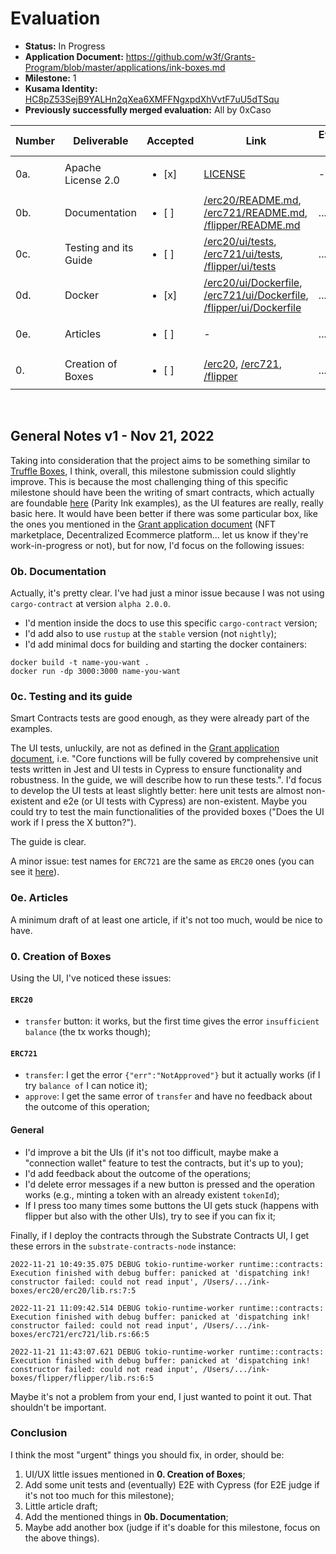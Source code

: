 # Evaluation

- **Status:** In Progress
- **Application Document:** https://github.com/w3f/Grants-Program/blob/master/applications/ink-boxes.md
- **Milestone:** 1
- **Kusama Identity:** [HC8pZ53SejB9YALHn2qXea6XMFFNgxpdXhVvtF7uU5dTSqu](https://kusama.subscan.io/account/HC8pZ53SejB9YALHn2qXea6XMFFNgxpdXhVvtF7uU5dTSqu)
- **Previously successfully merged evaluation:** All by 0xCaso

| Number | Deliverable | Accepted | Link | Evaluation Notes |
| ------ | ----------- | -------- | ---- |----------------- |
| 0a. | Apache License 2.0 | <ul><li>[x] </li></ul> | [LICENSE](https://github.com/nerdsince98/ink-boxes/blob/a31e714b6fd04e60b04c66189360d77d64108029/LICENSE) | - |
| 0b. | Documentation | <ul><li>[ ] </li></ul> | [/erc20/README.md](https://github.com/nerdsince98/ink-boxes/blob/a31e714b6fd04e60b04c66189360d77d64108029/erc20/README.md), [/erc721/README.md](https://github.com/nerdsince98/ink-boxes/blob/a31e714b6fd04e60b04c66189360d77d64108029/erc721/README.md), [/flipper/README.md](https://github.com/nerdsince98/ink-boxes/blob/a31e714b6fd04e60b04c66189360d77d64108029/flipper/README.md) | ... |
| 0c. | Testing and its Guide | <ul><li>[ ] </li></ul> | [/erc20/ui/tests](https://github.com/nerdsince98/ink-boxes/blob/a31e714b6fd04e60b04c66189360d77d64108029/erc20/ui/tests), [/erc721/ui/tests](https://github.com/nerdsince98/ink-boxes/blob/a31e714b6fd04e60b04c66189360d77d64108029/erc721/ui/tests), [/flipper/ui/tests](https://github.com/nerdsince98/ink-boxes/blob/a31e714b6fd04e60b04c66189360d77d64108029/flipper/ui/tests) | ... |
| 0d. | Docker | <ul><li>[x] </li></ul> | [/erc20/ui/Dockerfile](https://github.com/nerdsince98/ink-boxes/blob/a31e714b6fd04e60b04c66189360d77d64108029/erc20/ui/Dockerfile), [/erc721/ui/Dockerfile](https://github.com/nerdsince98/ink-boxes/blob/a31e714b6fd04e60b04c66189360d77d64108029/erc721/ui/Dockerfile), [/flipper/ui/Dockerfile](https://github.com/nerdsince98/ink-boxes/blob/a31e714b6fd04e60b04c66189360d77d64108029/flipper/ui/Dockerfile) | ... |
| 0e. | Articles | <ul><li>[ ] </li></ul> | - | ... |
| 0. | Creation of Boxes | <ul><li>[ ] </li></ul> | [/erc20](https://github.com/nerdsince98/ink-boxes/tree/a31e714b6fd04e60b04c66189360d77d64108029/erc20), [/erc721](https://github.com/nerdsince98/ink-boxes/tree/a31e714b6fd04e60b04c66189360d77d64108029/erc721), [/flipper](https://github.com/nerdsince98/ink-boxes/tree/a31e714b6fd04e60b04c66189360d77d64108029/flipper) | ... |
<br/>

## General Notes v1 - Nov 21, 2022
Taking into consideration that the project aims to be something similar to [Truffle Boxes](https://trufflesuite.com/boxes/), I think, overall, this milestone submission could slightly improve. This is because the most challenging thing of this specific milestone should have been the writing of smart contracts, which actually are foundable [here](https://github.com/paritytech/ink/tree/master/examples) (Parity Ink examples), as the UI features are really, really basic here. It would have been better if there was some particular box, like the ones you mentioned in the [Grant application document](https://github.com/w3f/Grants-Program/blob/master/applications/ink-boxes.md) (NFT marketplace, Decentralized Ecommerce platform... let us know if they're work-in-progress or not), but for now, I'd focus on the following issues:

### 0b. Documentation
Actually, it's pretty clear. I've had just a minor issue because I was not using `cargo-contract` at version `alpha 2.0.0`. 
- I'd mention inside the docs to use this specific `cargo-contract` version;
- I'd add also to use `rustup` at the `stable` version (not `nightly`);
- I'd add minimal docs for building and starting the docker containers:
```
docker build -t name-you-want .
docker run -dp 3000:3000 name-you-want
```

### 0c. Testing and its guide
Smart Contracts tests are good enough, as they were already part of the examples. 

The UI tests, unluckily, are not as defined in the [Grant application document](https://github.com/w3f/Grants-Program/blob/master/applications/ink-boxes.md), i.e. "Core functions will be fully covered by comprehensive unit tests written in Jest and UI tests in Cypress to ensure functionality and robustness. In the guide, we will describe how to run these tests.". I'd focus to develop the UI tests at least slightly better: here unit tests are almost non-existent and e2e (or UI tests with Cypress) are non-existent. Maybe you could try to test the main functionalities of the provided boxes ("Does the UI work if I press the X button?").

The guide is clear.

A minor issue: test names for `ERC721` are the same as `ERC20` ones (you can see it [here](https://github.com/nerdsince98/ink-boxes/blob/a31e714b6fd04e60b04c66189360d77d64108029/erc721/ui/tests/index.test.tsx#L5)).

### 0e. Articles
A minimum draft of at least one article, if it's not too much, would be nice to have.

### 0. Creation of Boxes
Using the UI, I've noticed these issues:

#### `ERC20`
- `transfer` button: it works, but the first time gives the error `insufficient balance` (the tx works though);

#### `ERC721`
- `transfer`: I get the error `{"err":"NotApproved"}` but it actually works (if I try `balance of` I can notice it);
- `approve`: I get the same error of `transfer` and have no feedback about the outcome of this operation;

#### General
- I'd improve a bit the UIs (if it's not too difficult, maybe make a "connection wallet" feature to test the contracts, but it's up to you);
- I'd add feedback about the outcome of the operations;
- I'd delete error messages if a new button is pressed and the operation works (e.g., minting a token with an already existent `tokenId`);
- If I press too many times some buttons the UI gets stuck (happens with flipper but also with the other UIs), try to see if you can fix it;

Finally, if I deploy the contracts through the Substrate Contracts UI, I get these errors in the `substrate-contracts-node` instance:
```
2022-11-21 10:49:35.075 DEBUG tokio-runtime-worker runtime::contracts: Execution finished with debug buffer: panicked at 'dispatching ink! constructor failed: could not read input', /Users/.../ink-boxes/erc20/erc20/lib.rs:7:5

2022-11-21 11:09:42.514 DEBUG tokio-runtime-worker runtime::contracts: Execution finished with debug buffer: panicked at 'dispatching ink! constructor failed: could not read input', /Users/.../ink-boxes/erc721/erc721/lib.rs:66:5

2022-11-21 11:43:07.621 DEBUG tokio-runtime-worker runtime::contracts: Execution finished with debug buffer: panicked at 'dispatching ink! constructor failed: could not read input', /Users/.../ink-boxes/flipper/flipper/lib.rs:6:5
```
Maybe it's not a problem from your end, I just wanted to point it out. That shouldn't be important.

### Conclusion
I think the most "urgent" things you should fix, in order, should be:

1. UI/UX little issues mentioned in **0. Creation of Boxes**;
2. Add some unit tests and (eventually) E2E with Cypress (for E2E judge if it's not too much for this milestone);
3. Little article draft;
4. Add the mentioned things in **0b. Documentation**;
5. Maybe add another box (judge if it's doable for this milestone, focus on the above things).